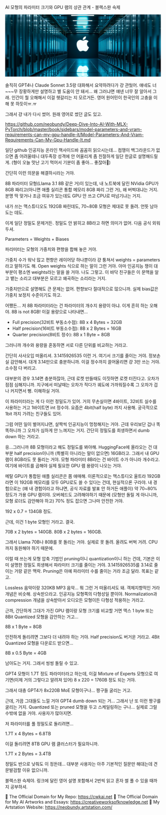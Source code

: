 AI 모형의 파라미터 크기와 GPU 램의 상관 관계 - 블랙스완 숙제

![img_29.png](..%2Fimages%2Fimg_29.png)

솔직히 GPT4나 Claude Sonnet 3.5랑 대화해서 요약하려다가 걍 관뒀어. 얘네도 너~~~무 장황하게만 설명하고 별 도움이 안 돼서... 왜 그러냐면 얘넨 너무 잘 알아서 그래. 인간이 뭘 오해해서 이걸 헷갈리는 지 모르거든. 영어 원어민이 한국인의 고충을 이해 못 하듯이ㅠ.ㅠ

그래서 걍 내가 다시 썼어. 원래 영어로 썼던 글도 있고.

https://github.com/neobundy/Deep-Dive-Into-AI-With-MLX-PyTorch/blob/master/book/sidebars/model-parameters-and-vram-requirements-can-my-gpu-handle-it/Model-Parameters-And-Vram-Requirements-Can-My-Gpu-Handle-It.md

일단 github  인공지능 온라인 책사이드바 꼼꼼히 읽으시는데... 컴쟁이 백그라운드가 없으면 좀 어려울테니 대두족장 성격에 안 어울리게 좀 친절하게 일단 한글로 설명해드릴게. (형이 오늘 맛난 고기 먹어서 기분이 좀 좋아... 좋잖아🤗)

간단히 이런 의문을 해결하시라는 거야.

8B 파라미터 모형(Llama 3.1 8B 같은 거)이 있는데, 내 노트북에 달린 NVidia GPU가 8GB 짜리고(아니면 애플 실리콘 통합 메모리 8GB 짜리 그런 거), 왜 버벅대냐는 거지. 분명 딱 맞거나 조금 여유가 있는데도 GPU 안 쓰고 CPU로 떠넘기냐는 거지.

내가 쓰는 맥스튜디오도 192GB 짜린데도, 70~80B 모형은 제대로 못 돌려. 언뜻 남아도는 데도.

이게 일단 정밀도 문제거든. 정밀도 안 밝히고 8B라고 하면 의미가 없어. 다음 공식 외워두셔.

Parameters = Weights + Biases

파리미터는 모형의 가중치와 편향을 합해 놓은 거야.

가중치 수가 워낙 많고 편향은 레이어당 하나뿐이라 걍 퉁쳐서 weights = parameters 라고 말하기도 해. Open weights 식으로 하는 말이 그런 거야. 아마 인공지능 쟁이 대부분이 평소엔 weights라는 말을 쓸 거야. 나도 그렇고.  이 바닥 친구들은 이 문맥을 알고 뱉는 소리고 대부분은 모르고 왜곡하는 소리라는 거지.

가중치만으로 설명해도 큰 문제는 없어. 편향보다 절대적으로 많으니까. 실제 bias값은 가중치 보정치 수준이기도 하고.

어쨌든... 저 8B 파라미터라는 건 파라미터의 개수지 용량이 아냐. 이게 흔히 하는 오해야. 8B is not 8GB! 이걸 용량으로 나타내면...

- Full precision(32비트 부동소수점): 8B x 4 Bytes = 32GB
- Half precision(16비트 부동소수점): 8B x 2 Bytes = 16GB
- Quarter precision(8비트 정수): 8B x 1 Byte = 8GB

그러니까 개수와 용량을 혼동하면 서로 다른 단위를 비교하는 거라고.  

간단히 사사오입 떠올리셔. 3.1415926535 이런 거. 여기서 크기를 줄이는 거야. 정보손실 감안해서. 대개 3.14만으로 충분하니까. 이걸 정수까지 끌어올리면 걍 3만 쓰는 거야. 소수점 다 버리고. 

대부분의 경우 3.14면 충분하잖아, 근데 로켓 만들때도 이짓하면 로켓 터진다고. 오차가 점점 심해지니까. 지구에서 떠날때는 오차가 적다가 궤도에 가까워질수록 그 오차가 겁나 커지면서 뻥. 이해하실 거야.

이 파라미터라는 게 다 이런 정밀도가 있어. 거의 무손실이면 4바이트, 32비트 실수를 사용하는 거고 1바이트면 int 정수야. 요즘은 4bit(half byte) 까지 사용해. 궁극적으로 1bit 까지 가려는 친구들도 있어.

그럼 어떤 일이 벌어지냐면, 살짝씩 인공지능이 멍청해지는 거야. 근데 우리보단 겁나 똑똑하니까 그 오차가 심하게 안 느껴지는 거지. 간단히 정밀도를 희생하면서 dumb down 하는 거라고.

응...그러니까 8B 모형이라고 해도 정밀도를 봐야해. HuggingFace에 올라오는 건 대부분 half precision이니까 (특별히 아니라는 말이 없으면) 16GB라고. 그래서 내 GPU 램이 8GB라도 못 돌리는 거야. 모형 파라미터 8B라는 건 바이트 수가 아니라 개수라고. 여기에 바이트를 곱해야 실제 필요한 GPU 램 용량이 나오는 거야.

메탈 GPU가 통합된 애플 실리콘은 쫌 애매해. 이론적으로는 맥스튜디오 울트라 192GB라면 이 192GB 메모리를 모두 GPU로도 쓸 수 있다는 건데, 현실적으론 구라야. 내 경험으로는 (왜 내 경험이라고 하냐면, 공식 자료를 발표 안 하거든 애플이) 약 70~80% 정도가 가용 GPU 램이야. 오버헤드도 고려해야하기 때문에 (모형만 돌릴 게 아니니까, 모형 로더도 감안해야 하고) 70% 정도 잡으면 그나마 안전한 거야.

192 x 0.7 = 134GB 정도. 

근데, 이건 1 byte 모형인 거라고. 결국. 

70B x 2 bytes = 140GB.
80B x 2 bytes = 160GB.

그래서 Llama 70B나 80B를 못 돌리는 거야. 실제로 못 돌려. 올려도 버벅 거려. CPU까지 동원해야 하기 때문에.

이럴 때 쓰는게 모형 압축 기법인 pruning이니 quantization이니 하는 건데, 기본은 이미 설명한 정밀도 희생해서 파라미터 크기를 줄이는 거야. 3.1415926535를 3.14로 줄이는 거랑 같은 맥락. Pruning은 아예 파라미터 수를 줄이는 거라 조금 달라. 목표는 같고.

Lossless 음악이랑 320KB MP3 음악... 뭐 그런 거 떠올리셔도 돼. 객체지향적인 거라 개념은 비슷해. 상속받으라고. 인공지능 모형쪽의 다형성일 뿐이야. Normalization과 compression 개념을 상속받아서 오디오든 모형이든 다형성 적용하는 거라고. 

근까, 간단하게 그대가 가진 GPU 램이랑 모형 크기를 비교할 거면 맥스 1 byte 또는 8Bit Quantized 모형을 감안하는 거고...

8B x 1 Byte = 8GB

안전하게 돌리려면 그보다 더 내려야 하는 거야. Half precision도 버거운 거라고. 4Bit Quantized 모형을 다운로드 받으면...

8B x 0.5 Byte = 4GB

남아도는 거지. 그래서 씽씽 돌릴 수 있고.

GPT4 모형이 1.7T 정도 파라미터라고 하는데, 이걸 Mixture of Experts 모형으로 여기면(이제 거의 그렇다고 알려져 있어) 8 x 220 = 1760B 정도 되는 거야. 

그래서 대충 GPT4가 8x220B MoE 모형이구나... 짱구들 굴리는 거고.

근데, 가끔 그대들도 느낄 거야 GPT4 dumb down 되는 거... 그래서 난 또 이런 짱구를 굴리는 거지. Quantized 또는 pruned 모형을 두고 스케일링하는 구나... 실제로 그럴 수밖에 없을 거야. 사용자가 많아지면. 

저 파라미터를 풀 정밀도로 돌리려면...

1.7T x 4 Bytes = 6.8TB

이걸 돌리려면 8TB GPU 램 클러스터가 필요하니까.

1.7T x 2 Bytes = 3.4TB

정밀도 반으로 낮춰도 이 정돈데... 대부분 사용자는 아주 기본적인 질문만 해대는데 견문발검할 이유 없으니까.

블랙스완 슥제야. 링크에 달린 영어 설명 포함해서 2번씩 읽고 혼자 썰 풀 수 있을 때까지 공부하셔.

🔗 The Official Domain for My Repo: https://cwkai.net
🔗 The Official Domain for My AI Artworks and Essays: https://creativeworksofknowledge.net
🔗 My Artstation Website: https://neobundy.artstation.com/